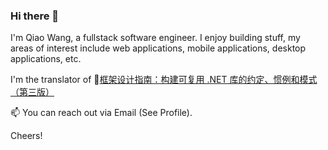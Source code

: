 ### Hi there 👋

I'm Qiao Wang, a fullstack software engineer. I enjoy building stuff, my areas of interest include web applications, mobile applications, desktop applications, etc.

<!-- [![Qiao Wang's GitHub Stats](https://github-readme-stats.vercel.app/api?username=nodew&theme=transparent&show_icons=true)](https://github.com/anuraghazra/github-readme-stats)

[![Qiao Wang's most used languages](https://github-readme-stats.vercel.app/api/top-langs/?username=nodew&hide_progress=true&hide=lua,c)](https://github.com/anuraghazra/github-readme-stats)

----
-->
I'm the translator of 📘[框架设计指南：构建可复用 .NET 库的约定、惯例和模式（第三版）](https://wangqiao.me/books/framework-design-guidelines/)

📫 You can reach out via Email (See Profile).

Cheers!
